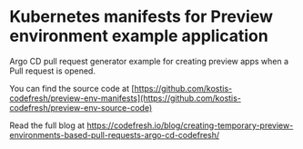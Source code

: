 # Kubernetes manifests for Preview environment example application

Argo CD pull request generator example for creating preview apps when a Pull request is opened.

You can find the source code at [https://github.com/kostis-codefresh/preview-env-manifests](https://github.com/kostis-codefresh/preview-env-source-code)

Read the full blog at https://codefresh.io/blog/creating-temporary-preview-environments-based-pull-requests-argo-cd-codefresh/
